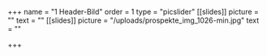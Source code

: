 +++
name = "1 Header-Bild"
order = 1
type = "picslider"
[[slides]]
picture = ""
text = ""
[[slides]]
picture = "/uploads/prospekte_img_1026-min.jpg"
text = ""

+++
